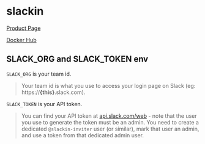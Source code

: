# slackin

[Product Page](https://github.com/rauchg/slackin)

[Docker Hub](https://hub.docker.com/r/chk1/slackin/)

## SLACK\_ORG and SLACK\_TOKEN env

``SLACK_ORG`` is your team id.

> Your team id is what you use to access your login page on Slack (eg: https://**{this}**.slack.com).

``SLACK_TOKEN`` is your API token.

> You can find your API token at [api.slack.com/web](https://api.slack.com/web) - note that the user you use to generate the token must be an admin.
> You need to create a dedicated ``@slackin-inviter`` user (or similar), mark that user an admin, and use a token from that dedicated admin user.

